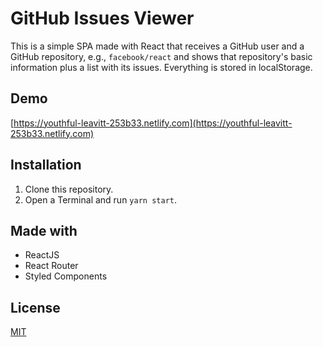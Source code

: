 # GitHub Issues Viewer
This is a simple SPA made with React that receives a GitHub user and a GitHub repository, e.g., ``facebook/react`` and shows that repository's basic information plus a list with its issues. Everything is stored in localStorage.

## Demo

[https://youthful-leavitt-253b33.netlify.com](https://youthful-leavitt-253b33.netlify.com)

## Installation

1. Clone this repository.
2. Open a Terminal and run ``yarn start``.

## Made with

- ReactJS
- React Router
- Styled Components

## License

[MIT](https://choosealicense.com/licenses/mit/)
